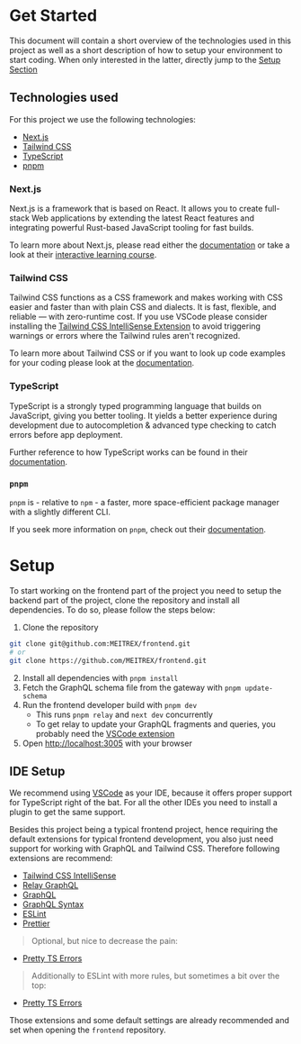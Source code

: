 # Get Started

This document will contain a short overview of the technologies used in this project as well as a short description of how to setup your environment to start coding.
When only interested in the latter, directly jump to the [Setup Section](#setup)

## Technologies used

For this project we use the following technologies:

- [Next.js](#nextjs)
- [Tailwind CSS](#tailwind-css)
- [TypeScript](#typescript)
- [pnpm](#pnpm)

### Next.js

Next.js is a framework that is based on React. It allows you to create full-stack Web applications by extending the latest React features and integrating powerful Rust-based JavaScript tooling for fast builds.

To learn more about Next.js, please read either the [documentation](https://nextjs.org/docs) or take a look at their [interactive learning course](https://nextjs.org/learn/basics/create-nextjs-app).

### Tailwind CSS

Tailwind CSS functions as a CSS framework and makes working with CSS easier and faster than with plain CSS and dialects.
It is fast, flexible, and reliable — with zero-runtime cost.
If you use VSCode please consider installing the [Tailwind CSS IntelliSense Extension](https://marketplace.visualstudio.com/items?itemName=bradlc.vscode-tailwindcss) to avoid triggering warnings or errors where the Tailwind rules aren't recognized.

To learn more about Tailwind CSS or if you want to look up code examples for your coding please look at the [documentation](https://tailwindcss.com/docs/utility-first).

### TypeScript

TypeScript is a strongly typed programming language that builds on JavaScript, giving you better tooling. It yields a better experience during development due to autocompletion & advanced type checking to catch errors before app deployment.

Further reference to how TypeScript works can be found in their [documentation](https://www.typescriptlang.org/docs/).

### `pnpm`

`pnpm` is - relative to `npm` - a faster, more space-efficient package manager with a slightly different CLI.

If you seek more information on `pnpm`, check out their [documentation](https://pnpm.io/motivation).

# Setup

To start working on the frontend part of the project you need to setup the backend part of the project, clone the repository and install all dependencies. To do so, please follow the steps below:

1. Clone the repository

```bash
git clone git@github.com:MEITREX/frontend.git
# or
git clone https://github.com/MEITREX/frontend.git
```

2. Install all dependencies with `pnpm install`
3. Fetch the GraphQL schema file from the gateway with `pnpm update-schema`
4. Run the frontend developer build with `pnpm dev`
    - This runs `pnpm relay` and `next dev` concurrently
    - To get relay to update your GraphQL fragments and queries, you probably need the [VSCode extension](#ide-setup)
5. Open <http://localhost:3005> with your browser

## IDE Setup

We recommend using [VSCode](https://code.visualstudio.com/) as your IDE, because it offers proper support for TypeScript right of the bat.
For all the other IDEs you need to install a plugin to get the same support.

Besides this project being a typical frontend project, hence requiring the default extensions for typical frontend development, you also just need support for working with GraphQL and Tailwind CSS.
Therefore following extensions are recommend:

- [Tailwind CSS IntelliSense](https://marketplace.visualstudio.com/items?itemName=bradlc.vscode-tailwindcss)
- [Relay GraphQL](https://marketplace.visualstudio.com/items?itemName=meta.relay)
- [GraphQL](https://marketplace.visualstudio.com/items?itemName=graphql.vscode-graphql)
- [GraphQL Syntax](https://marketplace.visualstudio.com/items?itemName=graphql.vscode-graphql-syntax)
- [ESLint](https://marketplace.visualstudio.com/items?itemName=dbaeumer.vscode-eslint)
- [Prettier](https://marketplace.visualstudio.com/items?itemName=esbenp.prettier-vscode)

> Optional, but nice to decrease the pain:

- [Pretty TS Errors](https://marketplace.visualstudio.com/items?itemName=yoavbls.pretty-ts-errors)

> Additionally to ESLint with more rules, but sometimes a bit over the top:

- [Pretty TS Errors](https://marketplace.visualstudio.com/items?itemName=sonarsource.sonarlint-vscode)

Those extensions and some default settings are already recommended and set when opening the `frontend` repository.

